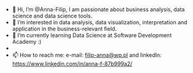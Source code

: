 - 👋 Hi, I’m @Anna-Filip, I am passionate about business analysis, data science and data science tools. 
- 👀 I’m interested in data analysis, data visualization, interpretation and application in the business-relevant field.
- 🌱 I’m currently learning Data Science at Software Development Academy :) 
- 
- 📫 How to reach me: e-mail: filip-anna@wp.pl and linkedIn: https://www.linkedin.com/in/anna-f-87b999a2/

<!---
Anna-Filip/Anna-Filip is a ✨ special ✨ repository because its `README.md` (this file) appears on your GitHub profile.
You can click the Preview link to take a look at your changes.
--->
